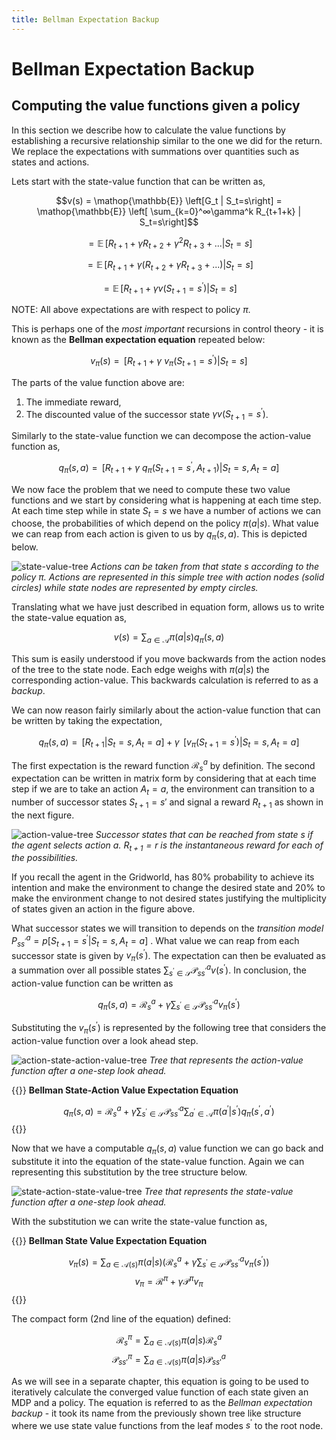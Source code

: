 ```yaml
---
title: Bellman Expectation Backup 
---
```

# Bellman Expectation Backup

## Computing the value functions given a policy

In this section we describe how to calculate the value functions by establishing a recursive relationship similar to the one we did for the return. We replace the expectations with summations over quantities such as states and actions. 

Lets start with the state-value function that can be written as, 

$$v(s) = \mathop{\mathbb{E}} \left[G_t | S_t=s\right] = \mathop{\mathbb{E}} \left[ \sum_{k=0}^∞\gamma^k R_{t+1+k} | S_t=s\right]$$

$$ = \mathop{\mathbb{E}} \left[ R_{t+1} + \gamma R_{t+2} + \gamma^2 R_{t+3}+ ... | S_t=s \right]$$

$$ = \mathop{\mathbb{E}} \left[ R_{t+1} + \gamma (R_{t+2} + \gamma R_{t+3}+ ...) | S_t=s \right]$$

$$ = \mathop{\mathbb{E}} \left[ R_{t+1} + \gamma v(S_{t+1}=s^\prime) | S_t=s \right]$$

NOTE: All above expectations are with respect to policy $\pi$.

This is perhaps one of the _most important_ recursions in control theory - it is known as the **Bellman expectation equation** repeated below:

$$v_\pi(s) = \mathop{\mathbb{E}_\pi} \left[ R_{t+1} + \gamma ~ v_\pi(S_{t+1}=s^\prime) | S_t=s \right]$$

The parts of the value function above are: 

1. The immediate reward, 
2. The discounted value of the successor state $\gamma v(S_{t+1}=s^\prime)$.

Similarly to the state-value function we can decompose the action-value function as,

$$q_\pi(s,a) = \mathop{\mathbb{E}_\pi} \left[ R_{t+1} + \gamma ~ q_\pi(S_{t+1}=s^\prime, A_{t+1}) | S_t=s, A_t=a \right]$$

We now face the problem that we need to compute these two value functions and we start by considering what is happening at each time step. At each time step while in state $S_t=s$ we have a number of actions we can choose, the probabilities of which depend on the policy $\pi(a|s)$. What value we can reap from each action is given to us by $q_\pi(s,a)$.  This is depicted below. 

![state-value-tree](images/state-value-tree.png)
*Actions can be taken from that state $s$ according to the policy $\pi$. Actions are represented in this simple tree with action nodes (solid circles) while state nodes are represented by empty circles.*

Translating what we have just described in equation form, allows us to write the state-value equation as,

$$v(s) = \sum_{a \in \mathcal A} \pi(a|s) q_\pi(s,a)$$

This sum is easily understood if you move backwards from the action nodes of the tree to the state node. Each edge weighs with $\pi(a|s)$ the corresponding action-value. This backwards calculation is referred to as a _backup_. 

We can now reason fairly similarly about the action-value function that can be written by taking the expectation,

$$q_\pi(s,a)  = \mathop{\mathbb{E}_\pi} \left[ R_{t+1} |  S_t=s, A_t= a \right] + \gamma ~ \mathop{\mathbb{E}_\pi} \left[ v_\pi(S_{t+1}=s^\prime) | S_t=s, A_t= a \right]$$

The first expectation is the reward function $\mathcal{R}^a_s$ by definition. The second expectation can be written in matrix form by considering that at each time step if we are to take an action $A_t=a$, the environment can transition to a number of successor states $S_{t+1}=s'$ and signal a reward $R_{t+1}$ as shown in the next figure. 

![action-value-tree](images/action-value-tree.png)
_Successor states that can be reached from state $s$ if the agent selects action $a$. $R_{t+1}  = r$ is the instantaneous reward for each of the possibilities._

If you recall the agent in the Gridworld, has 80% probability to achieve its intention and make the environment to change the desired state and 20% to make the environment change to not desired states justifying the multiplicity of states given an action in the figure above. 

What successor states we will transition to depends on the _transition model_ $P^a_{ss^\prime} = p[S_{t+1}=s^\prime | S_t=s, A_t=a ]$ . What value we can reap from each successor state is given by $v_\pi(s^\prime)$. The expectation can then be evaluated as a summation over all possible states $\sum_{s^\prime \in \mathcal S} \mathcal{P}^a_{ss^\prime} v(s^\prime)$. In conclusion, the action-value function can be written as

$$q_\pi(s,a) = \mathcal R_s^a + \gamma \sum_{s^\prime \in \mathcal S} \mathcal{P}^a_{ss^\prime} v_\pi(s^\prime)$$

Substituting the  $v_\pi(s^\prime)$ is represented by the following tree that considers the action-value function over a look ahead step. 

![action-state-action-value-tree](images/action-state-action-value-tree.png)
*Tree that represents the action-value function after a one-step look ahead.*

{{<hint danger>}}
**Bellman State-Action Value Expectation Equation**

$$q_\pi(s,a) = \mathcal R_s^a + \gamma \sum_{s^\prime \in \mathcal S} \mathcal{P}^a_{ss^\prime} \sum_{a^\prime \in \mathcal A} \pi(a^\prime|s^\prime) q_\pi(s^\prime,a^\prime)$$
{{</hint>}}

Now that we have a computable $q_\pi(s,a)$ value function we can go back and substitute it into the equation of the state-value function. Again we can representing this substitution by the tree structure below.

![state-action-state-value-tree](images/state-action-state-value-tree.png)
*Tree that represents the state-value function after a one-step look ahead.*

With the substitution we can write the state-value function as,

{{<hint danger>}}
**Bellman State Value Expectation Equation**

$$v_\pi(s) = \sum_{a \in \mathcal A(s)} \pi(a|s) \left( \mathcal R_s^a + \gamma \sum_{s^\prime \in \mathcal S} \mathcal{P}^a_{ss^\prime} v_\pi(s^\prime) \right)$$
$$ v_\pi =  \mathcal R^\pi + \gamma \mathcal{P}^\pi v_\pi$$
{{</hint>}}

The compact form (2nd line of the equation) defined:

$$  \mathcal R_s^\pi = \sum_{a \in \mathcal A(s)} \pi(a|s)   \mathcal R_s^a $$
$$  \mathcal P_{ss'}^\pi = \sum_{a \in \mathcal A(s)} \pi(a|s)   \mathcal P_{ss'}^a $$

As we will see in a separate chapter, this equation is going to be used to iteratively calculate the converged value function of each state given an MDP and a policy.  The equation is referred to as the _Bellman expectation backup_ - it took its name from the previously shown tree like structure where we use state value functions from the leaf modes $s^\prime$ to the root node. 
